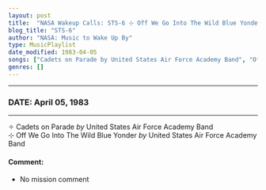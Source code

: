 ```yaml
---
layout: post
title:  "NASA Wakeup Calls: STS-6 ⊹ Off We Go Into The Wild Blue Yonder by United States Air Force Academy Band ✧ April 05, 1983"
blog_title: "STS-6"
author: "NASA: Music to Wake Up By"
type: MusicPlaylist
date_modified: 1983-04-05
songs: ["Cadets on Parade by United States Air Force Academy Band", "Off We Go Into The Wild Blue Yonder by United States Air Force Academy Band"]
genres: []
---
```


----
### DATE: April 05, 1983
----
✧ Cadets on Parade *by* United States Air Force Academy Band    &nbsp;<br />
⊹ Off We Go Into The Wild Blue Yonder *by* United States Air Force Academy Band  

#### Comment:
* No mission comment



<br/>
<center>
	<a target="_blank"
	   href="https://twitter.com/intent/tweet?hashtags=Space,NASA,Playlist,NASAWakeupCalls,SpaceProgram&text=🚀 {{ page.author}}, '{{ page.songs.first }}' {{ page.title }}, {{ site.url }}{{ page.url }}&via=nasawakeupcalls"><i class="fab fa-twitter" title="Tweet this page" alt="Tweet this page" style="font-size: 1.3em;"></i></a>
	&nbsp; 	<i class="fas fa-user-astronaut" style="font-size: 1.5em;"></i> &nbsp;
    <a id="custom_amazon_link"
       type="amzn" search="#"
       category="popular music">
    <i class="fab fa-amazon" style="font-size: 1.3em;"></i></a>
</center>

<!-- Randomly resolve an individual entry from a song array -->
<script src="/assets/javascript/seedrandom.min.js"></script>
<script>
  var wake_me_up = ["Cadets on Parade by United States Air Force Academy Band", "Off We Go Into The Wild Blue Yonder by United States Air Force Academy Band"];
  var prng = new Math.seedrandom();
  function randomSong() {
    song = wake_me_up[Math.floor(Math.random() * wake_me_up.length)];
    var amazon_link = document.getElementById("custom_amazon_link");
    amazon_link.setAttribute("search", song);
  }
  window.onload = randomSong();
</script>
